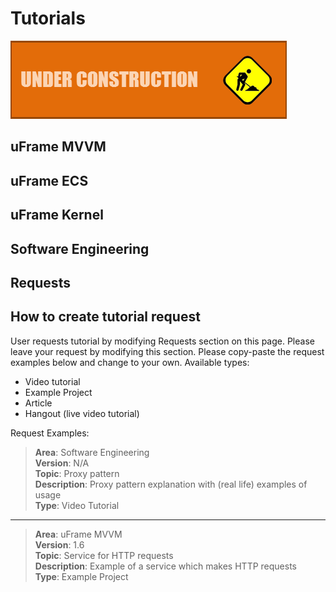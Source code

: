 # Tutorials

![](images/callout_inprogress.png)

## uFrame MVVM

## uFrame ECS
## uFrame Kernel
## Software Engineering
## Requests

## How to create tutorial request
User requests tutorial by modifying Requests section on this page.
Please leave your request by modifying this section. Please copy-paste the request examples below and change to your own.
Available types:
* Video tutorial
* Example Project
* Article
* Hangout (live video tutorial)

Request Examples:

> **Area**: Software Engineering  
> **Version**: N/A  
> **Topic**: Proxy pattern  
> **Description**: Proxy pattern explanation with (real life) examples of usage  
> **Type**: Video Tutorial

***

> **Area**: uFrame MVVM  
> **Version**: 1.6  
> **Topic**: Service for HTTP requests  
> **Description**: Example of a service which makes HTTP requests  
> **Type**: Example Project  
